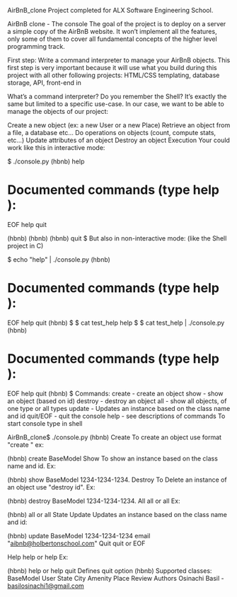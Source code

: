 AirBnB_clone
Project completed for ALX Software Engineering School. 

AirBnB clone - The console
The goal of the project is to deploy on a server a simple copy of the AirBnB website. It won’t implement all the features, only some of them to cover all fundamental concepts of the higher level programming track.

First step: Write a command interpreter to manage your AirBnB objects.
This first step is very important because it will use what you build during this project with all other following projects: HTML/CSS templating, database storage, API, front-end in

What’s a command interpreter?
Do you remember the Shell? It’s exactly the same but limited to a specific use-case. In our case, we want to be able to manage the objects of our project:

Create a new object (ex: a new User or a new Place)
Retrieve an object from a file, a database etc…
Do operations on objects (count, compute stats, etc…)
Update attributes of an object
Destroy an object
Execution
Your could work like this in interactive mode:

$ ./console.py
(hbnb) help

Documented commands (type help <topic>):
========================================
EOF  help  quit

(hbnb) 
(hbnb) 
(hbnb) quit
$
But also in non-interactive mode: (like the Shell project in C)

$ echo "help" | ./console.py
(hbnb)

Documented commands (type help <topic>):
========================================
EOF  help  quit
(hbnb) 
$
$ cat test_help
help
$
$ cat test_help | ./console.py
(hbnb)

Documented commands (type help <topic>):
========================================
EOF  help  quit
(hbnb) 
$
Commands:
create - create an object
show - show an object (based on id)
destroy - destroy an object
all - show all objects, of one type or all types
update - Updates an instance based on the class name and id
quit/EOF - quit the console
help - see descriptions of commands
To start console type in shell

AirBnB_clone$ ./console.py
(hbnb) 
Create
To create an object use format "create " ex:

(hbnb) create BaseModel
Show
To show an instance based on the class name and id. Ex:

(hbnb) show BaseModel 1234-1234-1234.
Destroy
To Delete an instance of an object use "destroy id". Ex:

(hbnb) destroy BaseModel 1234-1234-1234.
All
all or all Ex:

(hbnb) all or all State
Update
Updates an instance based on the class name and id:

(hbnb) update BaseModel 1234-1234-1234 email "aibnb@holbertonschool.com"
Quit
quit or EOF

Help
help or help Ex:

(hbnb) help or help quit
 Defines quit option
(hbnb) 
Supported classes:
BaseModel
User
State
City
Amenity
Place
Review
Authors
Osinachi Basil - basilosinachi1@gmail.com
